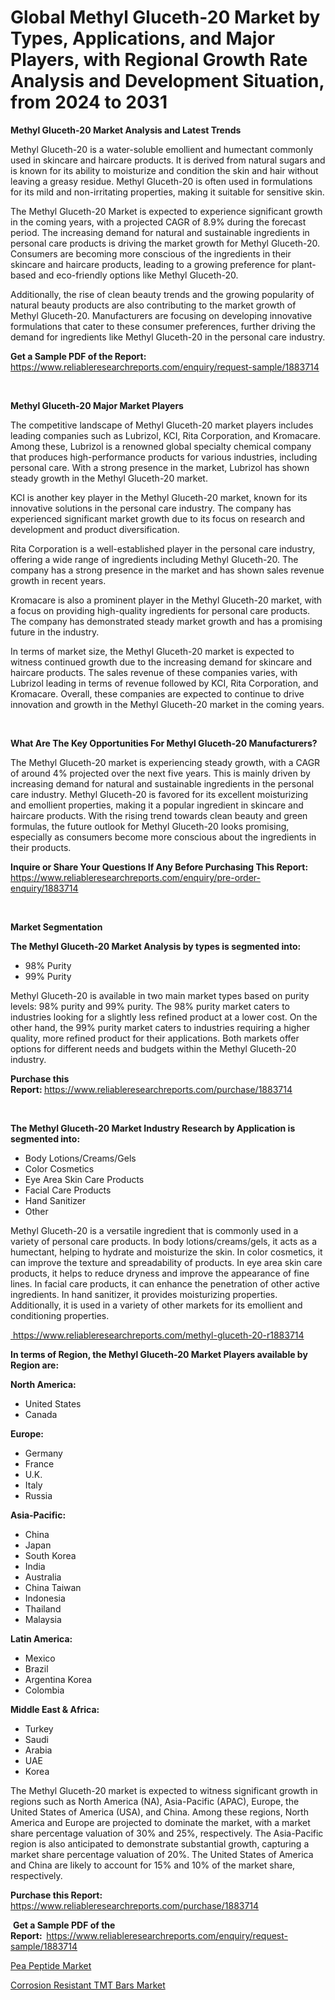 <p><h1>Global Methyl Gluceth-20 Market by Types, Applications, and Major Players, with Regional Growth Rate Analysis and Development Situation, from 2024 to 2031</h1></p><p><strong>Methyl Gluceth-20 Market Analysis and Latest Trends</strong></p>
<p><p>Methyl Gluceth-20 is a water-soluble emollient and humectant commonly used in skincare and haircare products. It is derived from natural sugars and is known for its ability to moisturize and condition the skin and hair without leaving a greasy residue. Methyl Gluceth-20 is often used in formulations for its mild and non-irritating properties, making it suitable for sensitive skin.</p><p>The Methyl Gluceth-20 Market is expected to experience significant growth in the coming years, with a projected CAGR of 8.9% during the forecast period. The increasing demand for natural and sustainable ingredients in personal care products is driving the market growth for Methyl Gluceth-20. Consumers are becoming more conscious of the ingredients in their skincare and haircare products, leading to a growing preference for plant-based and eco-friendly options like Methyl Gluceth-20.</p><p>Additionally, the rise of clean beauty trends and the growing popularity of natural beauty products are also contributing to the market growth of Methyl Gluceth-20. Manufacturers are focusing on developing innovative formulations that cater to these consumer preferences, further driving the demand for ingredients like Methyl Gluceth-20 in the personal care industry.</p></p>
<p><strong>Get a Sample PDF of the Report:&nbsp;</strong> <a href="https://www.reliableresearchreports.com/enquiry/request-sample/1883714">https://www.reliableresearchreports.com/enquiry/request-sample/1883714</a></p>
<p>&nbsp;</p>
<p><strong>Methyl Gluceth-20 Major Market Players</strong></p>
<p><p>The competitive landscape of Methyl Gluceth-20 market players includes leading companies such as Lubrizol, KCI, Rita Corporation, and Kromacare. Among these, Lubrizol is a renowned global specialty chemical company that produces high-performance products for various industries, including personal care. With a strong presence in the market, Lubrizol has shown steady growth in the Methyl Gluceth-20 market.</p><p>KCI is another key player in the Methyl Gluceth-20 market, known for its innovative solutions in the personal care industry. The company has experienced significant market growth due to its focus on research and development and product diversification.</p><p>Rita Corporation is a well-established player in the personal care industry, offering a wide range of ingredients including Methyl Gluceth-20. The company has a strong presence in the market and has shown sales revenue growth in recent years.</p><p>Kromacare is also a prominent player in the Methyl Gluceth-20 market, with a focus on providing high-quality ingredients for personal care products. The company has demonstrated steady market growth and has a promising future in the industry.</p><p>In terms of market size, the Methyl Gluceth-20 market is expected to witness continued growth due to the increasing demand for skincare and haircare products. The sales revenue of these companies varies, with Lubrizol leading in terms of revenue followed by KCI, Rita Corporation, and Kromacare. Overall, these companies are expected to continue to drive innovation and growth in the Methyl Gluceth-20 market in the coming years.</p></p>
<p>&nbsp;</p>
<p><strong>What Are The Key Opportunities For Methyl Gluceth-20 Manufacturers?</strong></p>
<p><p>The Methyl Gluceth-20 market is experiencing steady growth, with a CAGR of around 4% projected over the next five years. This is mainly driven by increasing demand for natural and sustainable ingredients in the personal care industry. Methyl Gluceth-20 is favored for its excellent moisturizing and emollient properties, making it a popular ingredient in skincare and haircare products. With the rising trend towards clean beauty and green formulas, the future outlook for Methyl Gluceth-20 looks promising, especially as consumers become more conscious about the ingredients in their products.</p></p>
<p><strong>Inquire or Share Your Questions If Any Before Purchasing This Report:</strong> <a href="https://www.reliableresearchreports.com/enquiry/pre-order-enquiry/1883714">https://www.reliableresearchreports.com/enquiry/pre-order-enquiry/1883714</a></p>
<p>&nbsp;</p>
<p><strong>Market Segmentation</strong></p>
<p><strong>The Methyl Gluceth-20 Market Analysis by types is segmented into:</strong></p>
<p><ul><li>98% Purity</li><li>99% Purity</li></ul></p>
<p><p>Methyl Gluceth-20 is available in two main market types based on purity levels: 98% purity and 99% purity. The 98% purity market caters to industries looking for a slightly less refined product at a lower cost. On the other hand, the 99% purity market caters to industries requiring a higher quality, more refined product for their applications. Both markets offer options for different needs and budgets within the Methyl Gluceth-20 industry.</p></p>
<p><strong>Purchase this Report:&nbsp;</strong><a href="https://www.reliableresearchreports.com/purchase/1883714">https://www.reliableresearchreports.com/purchase/1883714</a></p>
<p>&nbsp;</p>
<p><strong>The Methyl Gluceth-20 Market Industry Research by Application is segmented into:</strong></p>
<p><ul><li>Body Lotions/Creams/Gels</li><li>Color Cosmetics</li><li>Eye Area Skin Care Products</li><li>Facial Care Products</li><li>Hand Sanitizer</li><li>Other</li></ul></p>
<p><p>Methyl Gluceth-20 is a versatile ingredient that is commonly used in a variety of personal care products. In body lotions/creams/gels, it acts as a humectant, helping to hydrate and moisturize the skin. In color cosmetics, it can improve the texture and spreadability of products. In eye area skin care products, it helps to reduce dryness and improve the appearance of fine lines. In facial care products, it can enhance the penetration of other active ingredients. In hand sanitizer, it provides moisturizing properties. Additionally, it is used in a variety of other markets for its emollient and conditioning properties.</p></p>
<p><a href="https://www.reliableresearchreports.com/methyl-gluceth-20-r1883714">&nbsp;https://www.reliableresearchreports.com/methyl-gluceth-20-r1883714</a></p>
<p><strong>In terms of Region, the Methyl Gluceth-20 Market Players available by Region are:</strong></p>
<p>
    <p> <strong> North America: </strong>
        <ul>
            <li>United States</li>
            <li>Canada</li>
        </ul>
        </p> 
    <p> <strong> Europe: </strong>
        <ul>
            <li>Germany</li>
            <li>France</li>
            <li>U.K.</li>
            <li>Italy</li>
            <li>Russia</li>
        </ul>
        </p> 
    <p> <strong> Asia-Pacific: </strong>
        <ul>
            <li>China</li>
            <li>Japan</li>
            <li>South Korea</li>
            <li>India</li>
            <li>Australia</li>
            <li>China Taiwan</li>
            <li>Indonesia</li>
            <li>Thailand</li>
            <li>Malaysia</li>
        </ul>
        </p> 
    <p> <strong> Latin America: </strong>
        <ul>
            <li>Mexico</li>
            <li>Brazil</li>
            <li>Argentina Korea</li>
            <li>Colombia</li>
        </ul>
        </p> 
    <p> <strong> Middle East & Africa: </strong>
        <ul>
            <li>Turkey</li>
            <li>Saudi</li>
            <li>Arabia</li>
            <li>UAE</li>
            <li>Korea</li>
        </ul>
    </p>
    </p>
<p><p>The Methyl Gluceth-20 market is expected to witness significant growth in regions such as North America (NA), Asia-Pacific (APAC), Europe, the United States of America (USA), and China. Among these regions, North America and Europe are projected to dominate the market, with a market share percentage valuation of 30% and 25%, respectively. The Asia-Pacific region is also anticipated to demonstrate substantial growth, capturing a market share percentage valuation of 20%. The United States of America and China are likely to account for 15% and 10% of the market share, respectively.</p></p>
<p><strong>Purchase this Report: </strong><a href="https://www.reliableresearchreports.com/purchase/1883714">https://www.reliableresearchreports.com/purchase/1883714</a></p>
<p>&nbsp;<strong>Get a Sample PDF of the Report:&nbsp;&nbsp;</strong><a href="https://www.reliableresearchreports.com/enquiry/request-sample/1883714">https://www.reliableresearchreports.com/enquiry/request-sample/1883714</a></p>
<p><strong></strong></p>
<p><p><a href="https://github.com/nicneale/Market-Research-Report-List-1/blob/main/pea-peptide-market.md">Pea Peptide Market</a></p><p><a href="https://view.publitas.com/reportprime-1/insights-into-corrosion-resistant-tmt-bars-market-share-and-competitive-landscape-for-period-from-2024-to-2031/">Corrosion Resistant TMT Bars Market</a></p></p>